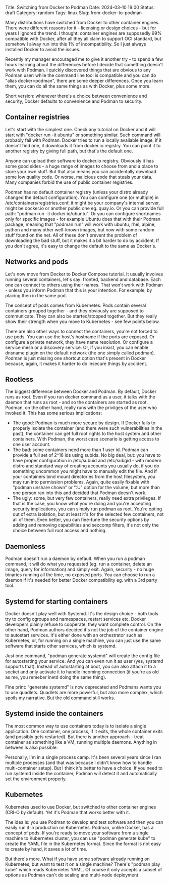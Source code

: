 Title: Switching from Docker to Podman
Date: 2024-03-10 19:00
Status: draft
Category: random
Tags: linux
Slug: from-docker-to-podman

Many distributions have switched from Docker to other container engines. There were different reasons for it - licensing or design choices - but for years I ignored the trend. I thought: container engines are supposedly 99% compatible with Docker, after all they all claim to support OCI standard, but somehow I alway run into this 1% of incompatibility. So I just always installed Docker to avoid the issues.

Recently my manager encouraged me to give it another try - to spend a few hours learning about the differences before I decide that something doesn't work with Podman. I quickly discovered things that are obvious to any Podman user: while the command line tool is compatible and you can do "alias docker=podman", there are some deeper differences. Once you learn them, you can do all the same things as with Docker, plus some more.

Short version: whenever there's a choice between convenience and security, Docker defaults to convenience and Podman to security.

## Container registries

Let's start with the simplest one. Check any tutorial on Docker and it will start with "docker run -it ubuntu" or something similar. Such command will probably fail with Podman. Docker tries to run a locally available image, if it doesn't find one, it downloads it from docker.io registry. You can point it to another registry by giving full path, but that's the default one.

Anyone can upload their software to docker.io registry. Obviously it has some good sides - a huge range of images to choose from and a place to store your own stuff. But that also means you can accidentally download some low quality code. Or worse, malicious code that steals your data. Many companies forbid the use of public container registries.

Podman has no default container registry (unless your distro already changed the default configuration). You can configure one (or multiple) in /etc/containers/registries.conf, it might be your company's internal server, might be docker.io or another public one eg. quay.io. Or you can provide full path: "podman run -it docker.io/ubuntu". Or you can configure shortnames only for specific images - for example Ubuntu does that with their Podman package, meaning that "podman run" will work with ubuntu, rhel, alpine, python and many other well-known images, but now with some random stuff found on the net. All of these don't prevent the problem of downloading the bad stuff, but it makes it a bit harder to do by accident. If you don't agree, it's easy to change the default to the same as Docker's.

## Networks and pods

Let's now move from Docker to Docker Compose tutorial. It usually involves running several containers, let's say: fronted, backend and database. Each one can connect to others using their names. That won't work with Podman - unless you inform Podman that this is your intention. For example, by placing then in the same pod.

The concept of pods comes from Kubernetes. Pods contain several containers grouped together - and they obviously are supposed to communicate. They can also be started/stopped together. But they really show their strength when you move to Kubernetes - see few points below.

There are also other ways to connect the containers, you're not forced to use pods. You can use the host's hostname if the ports are exposed. Or configure a private network, they have name resolution. Or configure a service mesh or a discovery service. Or, if you insist, you can enable dnsname plugin on the default network (the one simply called podman). Podman is just missing one shortcut option that's present in Docker because, again, it makes it harder to do insecure things by accident.

## Rootless

The biggest difference between Docker and Podman. By default, Docker runs as root. Even if you run docker command as a user, it talks with the daemon that runs as root - and so the containers are started as root. Podman, on the other hand, really runs with the privilges of the user who invoked it. This has some serious implications:

- The good: Podman is much more secure by design. If Docker fails to properly isolate the container (and there were such vulnerabilities in the past), the container can get full root rights to the host system and other containers. With Podman, the worst case scenario is getting access to one user account.
- The bad: some containers need more than 1 user id. Podman can provide a full set of 2^16 ids using subids. No big deal, but: you have to have proper configuration in /etc/subuid and /etc/subgid - with modern distro and standard way of creating accounts you usually do, if you do something uncommon you might have to manually edit the file. And if your containers bind mount directories from the host filesystem, you may run into permission problems. Again, quite easily fixable with "podman unshare chown" or ":U" option for the volume, but more than one person ran into this and decided that Podman doesn't work.
- The ugly: some, but very few containers, really need extra privileges. If that is the case, you know what you're doing and you're accepting security implications, you can simply run podman as root. You're opting out of extra isolation, but at least it's for the selected few containers, not all of them. Even better, you can fine-tune the security options by adding and removing capabilities and seccomp filters, it's not only the choice between full root access and nothing.

## Daemonless

Podman doesn't run a daemon by default. When you run a podman command, it will do what you requested (eg. run a container, delete an image, query for information) and simply exit. Again, security - no huge binaries running all the time, no exposed ports. You can choose to run a daemon if it's needed for better Docker compatibility eg. with a 3rd party tool.

## Systemd for starting containers

Docker doesn't play well with Systemd. It's the design choice - both tools try to config cgroups and namespaces, restart services etc. Docker developers plainly refuse to cooperate, they want complete control. On the other hand, Podman authors decided it's not the job of the container engine to autostart services. It's either done with an orchestrator such as Kubernetes, or, for running on a single machine, you can just use the same software that starts other services, which is systemd.

Just one command, "podman generate systemd" will create the config file for autostarting your service. And you can even run it as user (yes, systemd supports that). Instead of autostarting at boot, you can also attach it to a socket and only activate it to handle incoming connection (if you're as old as me, you remeber inetd doing the same thing).

Fine print: "generate systemd" is now deprecated and Podmans wants you to use quadlets. Quadlets are more powerful, but also more complex, which spoils my narrative. But the old command still works.

## Systemd inside the containers

The most common way to use containers today is to isolate a single application. One container, one process, if it exits, the whole container exits (and possibly gets restarted). But there is another approach - treat container as something like a VM, running multiple daemons. Anything in between is also possible.

Personally, I'm in a single process camp. It's been several years since I ran multiple processes (and that was because I didn't know how to handle multi-container setup). But I think it's better to have a choice. If you need to run systemd inside the container, Podman will detect it and automatically set the environment properly.

## Kubernetes

Kubernetes used to use Docker, but switched to other container engines (CRI-O by default). Yet it's Podman that works better with it.

The idea is: you use Podman to develop and test software and then you can easily run it in production on Kubernetes. Podman, unlike Docker, has a concept of pods. If you're ready to move your software from a single machine to Kubernetes cluster, you can use "podman generate kube" to create the YAML file in the Kubernetes format. Since the format is not easy to create by hand, it saves a lot of time.

But there's more. What if you have some software already running on Kubernetes, but want to test it on a single machine? There's "podman play kube" which reads Kubernetes YAML. Of course it only accepts a subset of options as Podman can't do scaling and multi-node deployment.

